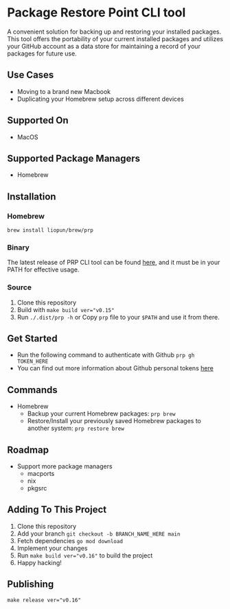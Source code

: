 # Package Restore Point CLI tool
A convenient solution for backing up and restoring your installed packages. This tool offers the portability of your current installed packages and utilizes your GitHub account as a data store for maintaining a record of your packages for future use.

## Use Cases
- Moving to a brand new Macbook
- Duplicating your Homebrew setup across different devices

## Supported On
- MacOS

## Supported Package Managers
- Homebrew

## Installation
### Homebrew
`brew install liopun/brew/prp`

### Binary
The latest release of PRP CLI tool can be found [here](https://github.com/Liopun/prp/releases), and it must be in your PATH for effective usage.

### Source
1. Clone this repository
2. Build with `make build ver="v0.15"`
3. Run `./.dist/prp -h` or Copy `prp` file to your `$PATH` and use it from there.

## Get Started
- Run the following command to authenticate with Github `prp gh TOKEN_HERE`
- You can find out more information about Github personal tokens [here](https://docs.github.com/en/authentication/keeping-your-account-and-data-secure/creating-a-personal-access-token)

## Commands
- Homebrew
    - Backup your current Homebrew packages: `prp brew`
    - Restore/Install your previously saved Homebrew packages to another system: `prp restore brew`

## Roadmap
- Support more package managers
    - macports
    - nix
    - pkgsrc

## Adding To This Project
1. Clone this repository
2. Add your branch `git checkout -b BRANCH_NAME_HERE main`
3. Fetch dependencies `go mod download`
4. Implement your changes
5. Run `make build ver="v0.16"` to build the project
6. Happy hacking!

## Publishing
`make release ver="v0.16"`
